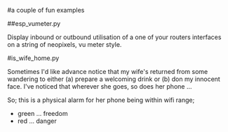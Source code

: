 #a couple of fun examples

##esp_vumeter.py

Display inbound or outbound utilisation of a one of your routers interfaces 
on a string of neopixels, vu meter style.

#is_wife_home.py

Sometimes I'd like advance notice that my wife's returned from some wandering to
either (a) prepare a welcoming drink or (b) don my innocent face.  I've noticed
that wherever she goes, so does her phone ...

So; this is a physical alarm for her phone being within wifi range;

- green ... freedom
- red ... danger


